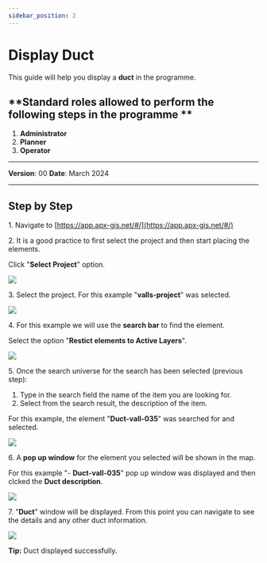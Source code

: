 ```yaml
---
sidebar_position: 2
---
```


# Display Duct

This guide will help you display a **duct** in the programme.

## **Standard roles allowed to perform the following steps in the programme **

1.	**Administrator**
2.  **Planner**
3. **Operator**

------------

**Version**: 00
**Date**: March 2024

------------
## **Step by Step**

1\. Navigate to [https://app.apx-gis.net/#/](https://app.apx-gis.net/#/)


2\. It is a good practice to first select the project and then start placing the elements.

Click "**Select Project**" option.

![](https://ajeuwbhvhr.cloudimg.io/colony-recorder.s3.amazonaws.com/files/2024-01-30/83c7ae41-2922-4224-baae-18c9c3bcfb93/ascreenshot.jpeg?tl_px=0,0&br_px=825,461&force_format=png&width=826&wat_scale=73&wat=1&wat_opacity=1&wat_gravity=northwest&wat_url=https://colony-recorder.s3.amazonaws.com/images/watermarks/14B8A6_standard.png&wat_pad=336,-10)


3\. Select the project. For this example "**valls-project**" was selected.

![](https://ajeuwbhvhr.cloudimg.io/colony-recorder.s3.amazonaws.com/files/2024-01-30/c16c5b2d-a1fd-4b48-a0ab-375590586e1a/ascreenshot.jpeg?tl_px=0,0&br_px=825,461&force_format=png&width=826&wat_scale=73&wat=1&wat_opacity=1&wat_gravity=northwest&wat_url=https://colony-recorder.s3.amazonaws.com/images/watermarks/14B8A6_standard.png&wat_pad=368,123)


4\. For this example we will use the **search bar** to find the element.

Select the option "**Restict elements to Active Layers**".

![](https://ajeuwbhvhr.cloudimg.io/colony-recorder.s3.amazonaws.com/files/2024-01-30/145afdab-b35b-4c16-baea-8814a5761d87/user_cropped_screenshot.jpeg?tl_px=0,0&br_px=840,889&force_format=png&width=1058&wat_scale=94&wat=1&wat_opacity=1&wat_gravity=northwest&wat_url=https://colony-recorder.s3.amazonaws.com/images/watermarks/14B8A6_standard.png&wat_pad=788,1)


5\. Once the search universe for the search has been selected (previous step):

1. Type in the search field the name of the item you are looking for.
2. Select from the search result, the description of the item.

For this example, the element "**Duct-vall-035**" was searched for and selected.

![](https://ajeuwbhvhr.cloudimg.io/colony-recorder.s3.amazonaws.com/files/2024-01-30/265dc7ab-d017-446d-aaab-9d29a79b1af4/user_cropped_screenshot.jpeg?tl_px=133,0&br_px=959,461&force_format=png&width=826&wat_scale=73&wat=1&wat_opacity=1&wat_gravity=northwest&wat_url=https://colony-recorder.s3.amazonaws.com/images/watermarks/14B8A6_standard.png&wat_pad=429,63)


6\. A **pop up window** for the element you selected will be shown in the map.

For this example "- **Duct-vall-035**" pop up window was displayed and then clcked the **Duct description**.

![](https://ajeuwbhvhr.cloudimg.io/colony-recorder.s3.amazonaws.com/files/2024-01-30/f27a51c0-5af3-44e6-9b73-ca5f1c5ef7ec/ascreenshot.jpeg?tl_px=0,143&br_px=825,604&force_format=png&width=826&wat_scale=73&wat=1&wat_opacity=1&wat_gravity=northwest&wat_url=https://colony-recorder.s3.amazonaws.com/images/watermarks/14B8A6_standard.png&wat_pad=368,204)


7\. "**Duct**" window will be displayed. From this point you can navigate to see the details and any other duct information.

![](https://ajeuwbhvhr.cloudimg.io/colony-recorder.s3.amazonaws.com/files/2024-01-30/de36c0a9-c34c-4315-b83e-b0e48f9855c2/ascreenshot.jpeg?tl_px=0,0&br_px=959,879&force_format=png&width=1120.0&wat=1&wat_opacity=1&wat_gravity=northwest&wat_url=https://colony-recorder.s3.amazonaws.com/images/watermarks/14B8A6_standard.png&wat_pad=105,466)


**Tip:** Duct displayed successfully.

